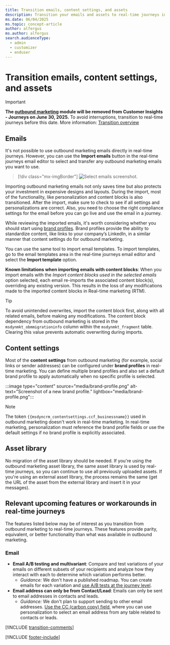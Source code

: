 ```yaml
---
title: Transition emails, content settings, and assets
description: Transition your emails and assets to real-time journeys in Dynamics 365 Customer Insights - Journeys.
ms.date: 06/04/2025
ms.topic: concept-article
author: alfergus
ms.author: alfergus
search.audienceType: 
  - admin
  - customizer
  - enduser
---
```


# Transition emails, content settings, and assets

> [!IMPORTANT]
> **The [outbound marketing](user-guide.md) module will be removed from Customer Insights - Journeys on June 30, 2025.** To avoid interruptions, transition to real-time journeys before this date. More information: [Transition overview](transition-overview.md)

## Emails

It's not possible to use outbound marketing emails directly in real-time journeys. However, you can use the **Import emails** button in the real-time journeys email editor to select and transfer any outbound marketing emails you want to use.

> [!div class="mx-imgBorder"]
> ![Select emails screenshot.](media/transition-select-emails.png "Select emails screenshot")

Importing outbound marketing emails not only saves time but also protects your investment in expensive designs and layouts. During the import, most of the functionality, like personalization and content blocks is also transitioned. After the import, make sure to check to see if all settings and personalizations are correct. Also, you need to choose the right compliance settings for the email before you can go live and use the email in a journey.

While reviewing the imported emails, it's worth considering whether you should start using [brand profiles](brand-profiles.md). Brand profiles provide the ability to standardize content, like links to your company’s LinkedIn, in a similar manner that content settings do for outbound marketing.

You can use the same tool to import email templates. To import templates, go to the email templates area in the real-time journeys email editor and select the **Import template** option.

**Known limitations when importing emails with content blocks**: When you import emails with the *Import content blocks used in the selected emails* option selected, each email re-imports the associated content block(s), overriding any existing version. This results in the loss of any modifications made to the imported content blocks in Real-time marketing (RTM).

> [!TIP]
> To avoid unintended overwrites, import the content block first, along with all related emails, before making any modifications. The content block dependency from outbound marketing is stored in the `msdynmkt_obmmigrationinfo` column within the `msdynmkt_fragment` table. Clearing this value prevents automatic overwriting during imports.

## Content settings

Most of the **content settings** from outbound marketing (for example, social links or sender addresses) can be configured under **brand profiles** in real-time marketing. You can define multiple brand profiles and also set a default brand profile to apply automatically when no specific profile is selected.

:::image type="content" source="media/brand-profile.png" alt-text="Screenshot of a new brand profile." lightbox="media/brand-profile.png":::

> [!NOTE]
> The token `{{msdyncrm_contentsettings.ccf_businessname}}` used in outbound marketing doesn't work in real-time marketing. In real-time marketing, personalization must reference the brand profile fields or use the default settings if no brand profile is explicitly associated.

## Asset library

No migration of the asset library should be needed. If you're using the outbound marketing asset library, the same asset library is used by real-time journeys, so you can continue to use all previously uploaded assets. If you're using an external asset library, the process remains the same (get the URL of the asset from the external library and insert it in your messages).

## Relevant upcoming features or workarounds in real-time journeys

The features listed below may be of interest as you transition from outbound marketing to real-time journeys. These features provide parity, equivalent, or better functionality than what was available in outbound marketing.

### Email

- **Email A/B testing and multivariant**: Compare and test variations of your emails on different subsets of your recipients and analyze how they interact with each to determine which variation performs better. 
  - *Guidance:* We don't have a published roadmap. You can create emails for each variation and [use A/B tests at the journey level](real-time-marketing-ab-tests-in-marketing-journeys.md).
- **Email address can only be from Contact/Lead**: Emails can only be sent to email addresses in contacts and leads.
  - *Guidance:* We don't plan to support sending to other email addresses. [Use the CC (carbon copy) field](real-time-marketing-add-cc-recipients.md), where you can use personalization to select an email address from any table related to contacts or leads.

[!INCLUDE [transition-comments](./includes/transition-comments.md)]

[!INCLUDE [footer-include](./includes/footer-banner.md)]
